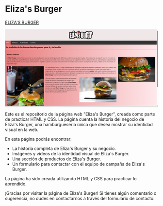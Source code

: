 # Eliza's Burger

[ELIZA'S BURGER](elizas-burger.netlify.app/)

![Captura de pantalla del proyecto HTML](https://github.com/nisvagodev/elizas-burger-html-project/blob/aa7dd0ca25257a0c3b9a27253e7a21857463b176/assets/img/captura-de-pantalla.PNG)

Este es el repositorio de la página web "Eliza's Burger", creada como parte de practicar HTML y CSS. La página cuenta la historia del negocio de Eliza's Burger, una hamburgueseria única que desea mostrar su identidad visual en la web.

En esta página podrás encontrar:

- La historia completa de Eliza's Burger y su negocio.
- Imágenes y videos de la identidad visual de Eliza's Burger.
- Una sección de productos de Eliza's Burger.
- Un formulario para contactar con el equipo de campaña de Eliza's Burger.

La página ha sido creada utilizando HTML y CSS para practicar lo aprendido.

¡Gracias por visitar la página de Eliza's Burger! Si tienes algún comentario o sugerencia, no dudes en contactarnos a través del formulario de contacto.
